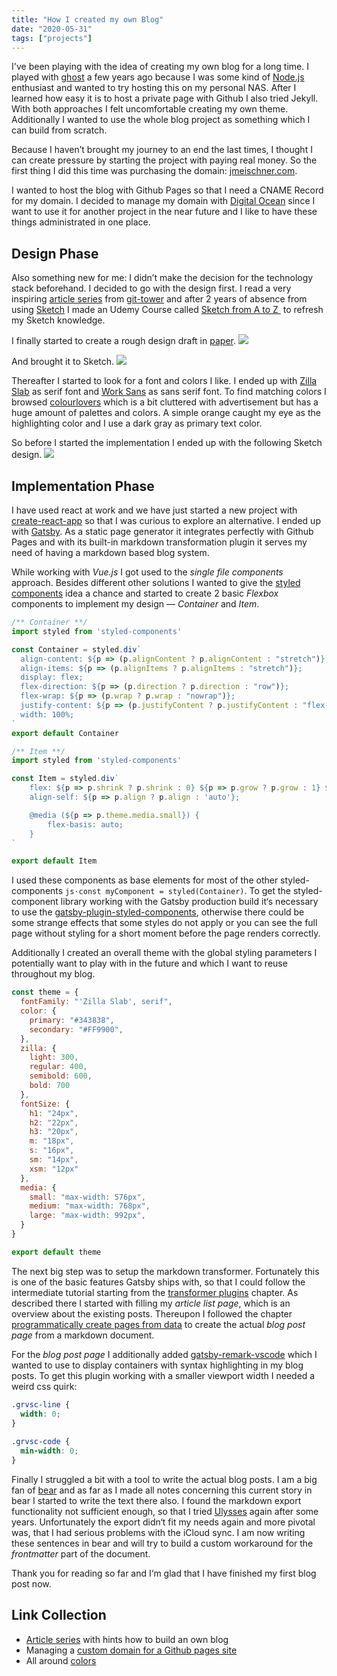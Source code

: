 ```yaml
---
title: "How I created my own Blog"
date: "2020-05-31"
tags: ["projects"]
---
```


I've been playing with the idea of creating my own blog for a long time. I played with [ghost](https://ghost.org "ghost") a few years ago because I was some kind of [Node.js](https://nodejs.org/en/) enthusiast and wanted to try hosting this on my personal NAS. After I learned how easy it is to host a private page with Github I also tried Jekyll. With both approaches I felt uncomfortable creating my own theme. Additionally I wanted to use the whole blog project as something which I can build from scratch.

Because I haven’t brought my journey to an end the last times, I thought I can create pressure by starting the project with paying real money. So the first thing I did this time was purchasing the domain: [jmeischner.com](https://www.jmeischner.com). 

I wanted to host the blog with Github Pages so that I need a CNAME Record for my domain. I decided to manage my domain with [Digital Ocean](https://www.digitalocean.com/?utm_campaign=DO_Dev_Awareness_G_Search_B_Generic_Alpha&utm_adgroup=digital_ocean&_keyword=digital%20ocean&_device=c&_copytype=&_adposition=&utm_medium=brand_sem&utm_source=google&_dkitrig=&_2dkitrig=&gclid=EAIaIQobChMI0-DsntDA6QIVheJ3Ch128wYAEAAYASAAEgL9C_D_BwE) since I want to use it for another project in the near future and I like to have these things administrated in one place.

## Design Phase

Also something new for me: I didn’t make the decision for the technology stack beforehand. I decided to go with the design first. I read a very inspiring [article series](https://www.git-tower.com/learn/build-your-own-blog/concept/why-build-your-own#start) from [git-tower](https://www.git-tower.com/mac) and after 2 years of absence from using [Sketch](https://www.sketch.com) I made an Udemy Course called [Sketch from A to Z ](https://www.udemy.com/course/learnsketch3/) to refresh my Sketch knowledge.

I finally started to create a rough design draft in [paper](https://paper.bywetransfer.com).
![](paper-draft.png)


And brought it to Sketch.
![](sketch-draft.png)


Thereafter I started to look for a font and colors I like. I ended up with [Zilla Slab](https://fonts.google.com/specimen/Zilla+Slab) as serif font and [Work Sans](https://fonts.google.com/specimen/Work+Sans) as sans serif font. To find matching colors I browsed [colourlovers](https://www.colourlovers.com) which is a bit cluttered with advertisement but has a huge amount of palettes and colors. A simple orange caught my eye as the highlighting color and I use a dark gray as primary text color.

So before I started the implementation I ended up with the following Sketch design.
![](article-list-view.png)



## Implementation Phase

I have used react at work and we have just started a new project with [create-react-app](https://create-react-app.dev) so that I was curious to explore an alternative. I ended up with [Gatsby](https://www.gatsbyjs.org). As a static page generator it integrates perfectly with Github Pages and with its built-in markdown transformation plugin it serves my need of having a markdown based blog system.

While working with *Vue.js* I got used to the *single file components* approach. Besides different other solutions I wanted to give the [styled components](https://styled-components.com) idea a chance and started to create 2 basic *Flexbox* components to implement my design — *Container* and *Item*.

```js
/** Container **/
import styled from 'styled-components'

const Container = styled.div`
  align-content: ${p => (p.alignContent ? p.alignContent : "stretch")};
  align-items: ${p => (p.alignItems ? p.alignItems : "stretch")};
  display: flex;
  flex-direction: ${p => (p.direction ? p.direction : "row")};
  flex-wrap: ${p => (p.wrap ? p.wrap : "nowrap")};
  justify-content: ${p => (p.justifyContent ? p.justifyContent : "flex-start")};
  width: 100%;
`
export default Container

/** Item **/
import styled from 'styled-components'

const Item = styled.div`
    flex: ${p => p.shrink ? p.shrink : 0} ${p => p.grow ? p.grow : 1} ${ p => p.basis ? p.basis : p.width ? p.width * 80 + 'px' : 'auto' };
    align-self: ${p => p.align ? p.align : 'auto'};

    @media (${p => p.theme.media.small}) {
        flex-basis: auto;
    }
`

export default Item
```

I used these components as base elements for most of the other styled-components `js·const myComponent = styled(Container)`. To get the styled-component library working with the Gatsby production build it‘s necessary to use the [gatsby-plugin-styled-components](https://www.gatsbyjs.org/packages/gatsby-plugin-styled-components/#gatsby-plugin-styled-components), otherwise there could be some strange effects that some styles do not apply or you can see the full page without styling for a short moment before the page renders correctly.

Additionally I created an overall theme with the global styling parameters I potentially want to play with in the future and which I want to reuse throughout my blog.

```js
const theme = {
  fontFamily: "'Zilla Slab', serif",
  color: {
    primary: "#343838",
    secondary: "#FF9900",
  },
  zilla: {
    light: 300,
    regular: 400,
    semibold: 600,
    bold: 700
  },
  fontSize: {
    h1: "24px",
    h2: "22px",
    h3: "20px",
    m: "18px",
    s: "16px",
    sm: "14px",
    xsm: "12px"
  },
  media: {
    small: "max-width: 576px",
    medium: "max-width: 768px",
    large: "max-width: 992px",
  }
}

export default theme
```

The next big step was to setup the markdown transformer. Fortunately this is one of the basic features Gatsby ships with, so that I could follow the intermediate tutorial starting from the [transformer plugins](https://www.gatsbyjs.org/tutorial/part-six/) chapter. As described there I started with filling my *article list page*, which is an overview about the existing posts. Thereupon I followed the chapter [programmatically create pages from data](https://www.gatsbyjs.org/tutorial/part-seven/) to create the actual *blog post page* from a markdown document.

For the *blog post page* I additionally added [gatsby-remark-vscode](https://www.gatsbyjs.org/packages/gatsby-remark-vscode/) which I wanted to use to display containers with syntax highlighting in my blog posts. To get this plugin working with a smaller viewport width I needed a weird css quirk:

```css
.grvsc-line {
  width: 0;
}
  
.grvsc-code {
  min-width: 0;
}
```

Finally I struggled a bit with a tool to write the actual blog posts. I am a big fan of [bear](https://bear.app) and as far as I made all notes concerning this current story in bear I started to write the text there also. I found the markdown export functionality not sufficient enough, so that I tried [Ulysses](https://ulysses.app) again after some years. Unfortunately the export didn‘t fit my needs again and more pivotal was, that I had serious problems with the iCloud sync. I am now writing these sentences in bear and will try to build a custom workaround for the *frontmatter* part of the document.

Thank you for reading so far and I‘m glad that I have finished my first blog post now.

## Link Collection
- [Article series](https://www.git-tower.com/learn/build-your-own-blog/concept/why-build-your-own#start) with hints how to build an own blog
- Managing a [custom domain for a Github pages site]([https://help.github.com/en/github/working-with-github-pages/managing-a-custom-domain-for-your-github-pages-site])
- All around [colors](https://www.colourlovers.com)